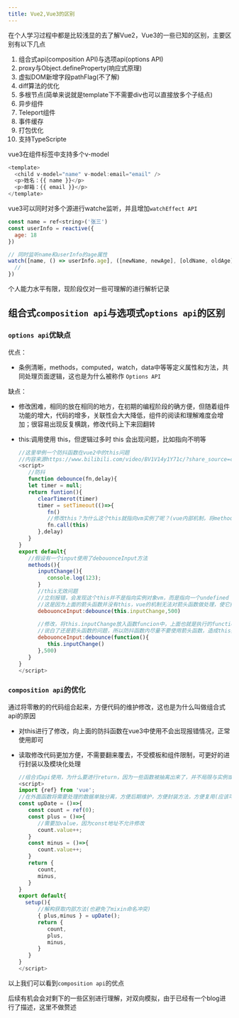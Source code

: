 ```yaml
---
title: Vue2,Vue3的区别
---
```


在个人学习过程中都是比较浅显的去了解Vue2，Vue3的一些已知的区别，主要区别有以下几点

1. 组合式api(composition   API)与选项api(options API)
2. proxy与Object.defineProperty(响应式原理)
3. 虚拟DOM新增字段pathFlag(不了解)
4. diff算法的优化
5. 多根节点(简单来说就是template下不需要div也可以直接放多个子结点)
6. 异步组件
7. Teleport组件
8. 事件缓存
9. 打包优化
10. 支持TypeScripte

vue3在组件标签中支持多个v-model

```javascript
<template>
  <child v-model="name" v-model:email="email" />
  <p>姓名：{{ name }}</p>
  <p>邮箱：{{ email }}</p>
</template>
```

vue3可以同时对多个源进行watche监听，并且增加`watchEffect API`

```javascript
const name = ref<string>('张三')
const userInfo = reactive({
  age: 18
})

// 同时监听name和userInfo的age属性
watch([name, () => userInfo.age], ([newName, newAge], [oldName, oldAge]) => {
  // 
})
```

个人能力水平有限，现阶段仅对一些可理解的进行解析记录

## 组合式`composition api`与选项式`options api`的区别

### `options api`优缺点

优点：

- 条例清晰，methods，computed，watch，data中等等定义属性和方法，共同处理页面逻辑，这也是为什么被称作 `Options API`

缺点：

- 修改困难，相同的放在相同的地方，在初期的编程阶段的确方便，但随着组件功能的增大，代码的增多，关联性会大大降低，组件的阅读和理解难度会增加；很容易出现反复横跳，修改代码上下来回翻转

- this:调用使用 this，但逻辑过多时 this 会出现问题，比如指向不明等

  ```javascript
  //这里举例一个防抖函数在vue2中的this问题
  //内容来源https://www.bilibili.com/video/BV1V14y1Y71c/?share_source=copy_web&vd_source=7efb188fb14ffde61b8af17387e620c6
  <script>
     //防抖
     function debounce(fn,delay){
     let timer = null;
     return funtion(){
        clearTimerot(timer)
        timer = setTimeout(()=>{
           fn()
           //修改this？为什么这个this就指向vm实例了呢？(vue内部机制，将methods中函数指向vm，采用的bind(),调用就修改指向)
           fn.call(this)
        },delay)
     }
  }
  export default{
     //假设有一个input使用了debouonceInput方法
     methods(){
        inputChange(){
           console.log(123);
        }
        //this无效问题
        //立刻报错，会发现这个this并不是指向实例对象vm，而是指向一个undefined
        //这是因为上面的箭头函数并没有this，vue的机制无法对箭头函数做处理，使它指向的是window，所以就是undefined
        debouonceInput:debounce(this.inputChange,500)
        
        //修改，将this.inputChange放入函数funcion中，上面也就是执行的function函数，然后将函数的this进行修改，也就成功修改成指向当前vm实例(debounce函数在methods中，vue机制会将methods中的function的this修改成指向当前实例，也就查找到了inputChange而不是undefined)
        //说白了还是箭头函数的问题，所以防抖函数内尽量不要使用箭头函数，造成this指向问题
        debouonceInput:debounce(function(){
           this.inputChange()
        },500)      
     }
  }
  </script>
  ```

  

### `composition api`的优化

通过将零散的的代码组合起来，方便代码的维护修改，这也是为什么叫做组合式api的原因

- 对this进行了修改，向上面的防抖函数在vue3中使用不会出现报错情况，正常使用即可

- 读取修改代码更加方便，不需要翻来覆去，不受模板和组件限制，可更好的进行封装以及模块化处理

  ```javascript
  //组合式api使用，为什么要进行return，因为一些函数被抽离出来了，并不局限与实例或者组件，这也决定了这更有利于封装以及模块化
  <script>
  import {ref} from 'vue';
  //在外面函数将需要处理的数据单独分离，方便后期维护，方便封装方法，方便复用(应该可以替代mixin混用，mixin会出现命名冲突的问题)
  const upDate = ()=>{
     const count = ref(0);
     const plus = ()=>{
        //需要加value，因为const地址不允许修改
        count.value++;
     }
     const minus = ()=>{
        count.value++;
     }
     return {
        count,
        minus,
     }
  }
  export default{
  	setup(){
        //解构获取内部方法(也避免了mixin命名冲突)
        { plus,minus } = upDate();
        return {
           count,
           plus,
           minus,
        }
     }
  }
  </script>
  ```

  

以上我们可以看到`composition api`的优点

后续有机会会对剩下的一些区别进行理解，对双向模拟，由于已经有一个blog进行了描述，这里不做赘述